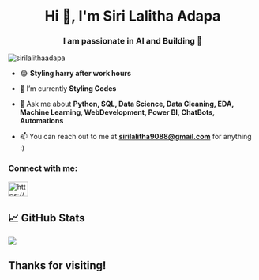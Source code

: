 <h1 align="center">Hi 👋, I'm Siri Lalitha Adapa</h1>
<h3 align="center">I am passionate in AI  and Building 🤖</h3>

<p align="left"> <img src="https://komarev.com/ghpvc/?username=sirilalithaadapa&label=Profile%20views&color=0e75b6&style=flat" alt="sirilalithaadapa" /> </p>

 - 😂 **Styling harry after work hours**  

- 🌱 I’m currently **Styling Codes**

- 💬 Ask me about **Python, SQL, Data Science, Data Cleaning, EDA, Machine Learning, WebDevelopment, Power BI, ChatBots, Automations**

- 📫 You can reach out to me at **sirilalitha9088@gmail.com** for anything :)


<h3 align="left">Connect with me:</h3>
<p align="left">
<a href="https://www.linkedin.com/in/sirilalithaadapa/" target="blank"><img align="center" src="https://raw.githubusercontent.com/rahuldkjain/github-profile-readme-generator/master/src/images/icons/Social/linked-in-alt.svg" alt="https://www.linkedin.com/in/sirilalithaadapa/" height="30" width="40" /></a>
</p>

<!-- GitHub Stats -->
## 📈 GitHub Stats

<p> <img align="center" src='https://github-readme-stats.vercel.app/api?username=sirilalithaadapa&show_icons=true'/>
  
<!--  <img align="center" src="https://github-readme-streak-stats.herokuapp.com/?user=sirilalithaadapa&" alt="sirilalithaadapa's Stats" /></p>-->

## Thanks for visiting!

